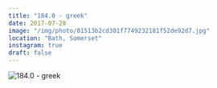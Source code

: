 ```yaml
---
title: "184.0 - greek"
date: 2017-07-28
image: "/img/photo/81513b2cd301f7749232181f52de92d7.jpg"
location: "Bath, Somerset"
instagram: true
draft: false
---
```


![184.0 - greek](/img/photo/81513b2cd301f7749232181f52de92d7.jpg)
